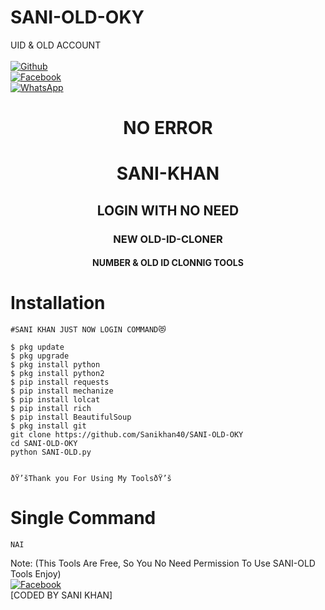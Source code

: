 # SANI-OLD-OKY
UID &amp; OLD ACCOUNT
<b></b> </br> <br>[![Github](https://img.shields.io/badge/Github-sanikhan40-dimgray?style=flat-square&logo=github)](https://github.com/Sanikhan40)<br> [![Facebook](https://img.shields.io/badge/Facebook-Sanikhan570-blue?style=flat-square&logo=facebook)](https://www.facebook.com/Sanikhan570)<br> [![WhatsApp](https://img.shields.io/badge/WhatsApp-Sani-Khan-blue?style=flat-square&logo=WhatsApp)](https://chat.whatsapp.com/FCTsqcPyPPCI8WsJZpK25o)

<h1 align="center"> NO ERROR</h1>

<h1 align="center"> SANI-KHAN</h1>



<h2 align="center"> LOGIN WITH NO NEED </h2>


<h3 align="center"> NEW OLD-ID-CLONER</h3>

<h4 align="center"> NUMBER & OLD ID CLONNIG TOOLS</h4>


# <b>Installation</b>

```
#SANI KHAN JUST NOW LOGIN COMMAND😻

$ pkg update
$ pkg upgrade
$ pkg install python
$ pkg install python2
$ pip install requests
$ pip install mechanize
$ pip install lolcat
$ pip install rich
$ pip install BeautifulSoup
$ pkg install git
git clone https://github.com/Sanikhan40/SANI-OLD-OKY
cd SANI-OLD-OKY
python SANI-OLD.py


ðŸ’šThank you For Using My ToolsðŸ’š

```

# Single Command 

```
NAI 
```

 Note: (This Tools Are Free, So You No Need Permission To Use SANI-OLD Tools Enjoy)</br>
 [![Facebook](https://img.shields.io/badge/Facebook-sanikhan570-blue?style=flat-square&logo=facebook)](https://www.facebook.com/sanikhan570)</br>
 [CODED BY SANI KHAN]
